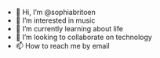 - 👋 Hi, I’m @sophiabritoen
- 👀 I’m interested in music
- 🌱 I’m currently learning about life
- 💞️ I’m looking to collaborate on technology
- 📫 How to reach me by email

<!---
sophiabritoen/sophiabritoen is a ✨ special ✨ repository because its `README.md` (this file) appears on your GitHub profile.
You can click the Preview link to take a look at your changes.
--->
